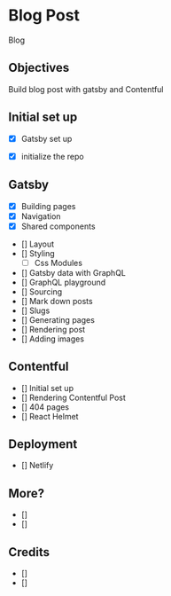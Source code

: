 # Blog Post

Blog


<!-- ![example-site](example-site.gif) -->

## Objectives

Build blog post with gatsby and Contentful

## Initial set up
*  [x] Gatsby set up
*  [x] initialize the repo


## Gatsby

*  [x] Building pages
*  [x] Navigation
*  [x] Shared components
*  [] Layout
*  [] Styling
     *  [ ] Css Modules
*  [] Gatsby data with GraphQL
*  [] GraphQL playground
*  [] Sourcing
*  [] Mark down posts
*  [] Slugs
*  [] Generating pages
*  [] Rendering post
*  [] Adding images



## Contentful

*  [] Initial set up
*  [] Rendering Contentful Post
*  [] 404 pages
*  [] React Helmet


## Deployment

*  [] Netlify

## More?

* []
* []



## Credits

* []
* []

